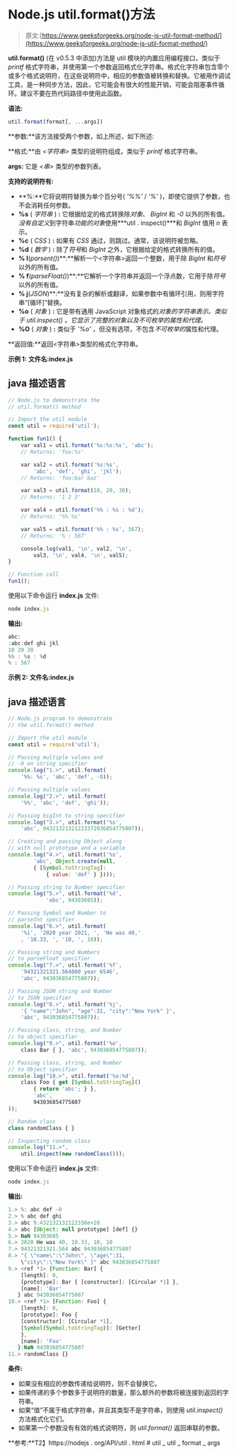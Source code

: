 # Node.js util.format()方法

> 原文:[https://www.geeksforgeeks.org/node-js-util-format-method/](https://www.geeksforgeeks.org/node-js-util-format-method/)

**util.format()** (在 v0.5.3 中添加)方法是 util 模块的内置应用编程接口，类似于 *printf* 格式字符串，并使用第一个参数返回格式化字符串。格式化字符串包含零个或多个格式说明符，在这些说明符中，相应的参数值被转换和替换。它被用作调试工具，是一种同步方法，因此，它可能会有很大的性能开销，可能会阻塞事件循环。建议不要在热代码路径中使用此函数。

**语法:**

```js
util.format(format[, ...args])
```

**参数:**该方法接受两个参数，如上所述，如下所述:

**格式:**由 *<字符串>* 类型的说明符组成，类似于 *printf* 格式字符串。

**args:** 它是 *<串>* 类型的参数列表。

**支持的说明符有:**

*   **%:**它将说明符替换为单个百分号( *'%%'* / *'%'* )，即使它提供了参数，也不会消耗任何参数。
*   **%s** ( *字符串* ) **:** 它根据给定的格式转换除*对象*、 *BigInt* 和 *-0* 以外的所有值。*没有自定义*到字符串*功能的对象*使用***util . inspect()***和 *BigInt* 值用 *n* 表示。
*   **%c** ( *CSS* ) **:** 如果有 *CSS* 通过，则跳过。通常，该说明符被忽略。
*   **%d** ( *数字* ) **:** 除了*符号*和 *BigInt* 之外，它根据给定的格式转换所有的值。
*   **% I**(*parsent()*)**:**解析一个<字符串>返回一个整数，用于除 *BigInt* 和*符号*以外的所有值。
*   **% f**(*parseFloat()*)**:**它解析一个字符串并返回一个浮点数，它用于除*符号*以外的所有值。
*   **% j**(*JSON*)**:**没有复杂的解析或翻译，如果参数中有循环引用，则用字符串“[循环]”替换。
*   **%o** ( *对象* ) **:** 它是带有通用 JavaScript 对象格式的*对象的字符串表示。类似于 *util.inspect()* 。它显示了完整的对象以及不可枚举的属性和代理。*
*   **%O** ( *对象* ) **:** 类似于 *'%o'* ，但没有选项，不包含*不可枚举的*属性和代理。

**返回值:**返回<字符串>类型的格式化字符串。

**示例 1:**
**文件名:index.js**

## java 描述语言

```js
// Node.js to demonstrate the
// util.format() method 

// Import the util module 
const util = require('util');

function fun1() {
    var val1 = util.format('%s:%s:%s', 'abc');
    // Returns: 'foo:%s'

    var val2 = util.format('%s:%s', 
        'abc', 'def', 'ghi', 'jkl');
    // Returns: 'foo:bar baz'

    var val3 = util.format(10, 20, 30);
    // Returns: '1 2 3'

    var val4 = util.format('%% : %s : %d');
    // Returns: '%% %s'

    var val5 = util.format('%% : %s', 567);
    // Returns: '% : 567'

    console.log(val1, '\n', val2, '\n', 
        val3, '\n', val4, '\n', val5);
}

// Function call
fun1(); 
```

使用以下命令运行 **index.js** 文件:

```js
node index.js
```

**输出:**

```js
abc:
:abc:def ghi jkl
10 20 30
%% : %s : %d
% : 567
```

**示例 2:**
**文件名:index.js**

## java 描述语言

```js
// Node.js program to demonstrate
// the util.format() method 

// Import the util module 
const util = require('util');

// Passing multiple values and
// -0 on string specifier
console.log("1.>", util.format(
    '%%: %s', 'abc', 'def', -0));

// Passing multiple values 
console.log("2.>", util.format(
    '%%', 'abc', 'def', 'ghi'));

// Passing bigInt to string specifier
console.log("3.>", util.format('%s', 
    'abc', 94321321321223372036854775807));

// Creating and passing Object along 
// with null prototype and a variable
console.log("4.>", util.format('%s', 
        'abc', Object.create(null,
        { [Symbol.toStringTag]: 
            { value: 'def' } })));

// Passing string to Number specifier
console.log("5.>", util.format('%d', 
            'abc', 94303685));

// Passing Symbol and Number to
// parseInt specifier
console.log("6.>", util.format(
    '%i', '2020 year 2021, ', 'He was 40,'
    , '10.33, ', '10, ', 10));

// Passing string and Numbers
// to parseFloat specifier
console.log("7.>", util.format('%f', 
    '94321321321.564000 year 6546',
    'abc', 943036854775807));

// Passing JSON string and Number
// to JSON specifier
console.log("8.>", util.format('%j',
    '{ "name":"John", "age":31, "city":"New York" }', 
    'abc', 943036854775807));

// Passing class, string, and Number
// to object specifier
console.log("9.>", util.format('%o', 
    class Bar { }, 'abc', 943036854775807));

// Passing class, string, and Number
// to Object specifier
console.log("10.>", util.format('%o:%d',
    class Foo { get [Symbol.toStringTag]() 
        { return 'abc'; } },
        'abc',
        943036854775807
));

// Random class
class randomClass { }

// Inspecting random class
console.log("11.>", 
    util.inspect(new randomClass()));
```

使用以下命令运行 **index.js** 文件:

```js
node index.js
```

**输出:**

```js
1.> %: abc def -0
2.> % abc def ghi
3.> abc 9.432132132122338e+28
4.> abc [Object: null prototype] [def] {}
5.> NaN 94303685
6.> 2020 He was 40, 10.33, 10, 10
7.> 94321321321.564 abc 943036854775807
8.> "{ \"name\":\"John\", \"age\":31, 
    \"city\":\"New York\" }" abc 943036854775807
9.> <ref *1> [Function: Bar] {
    [length]: 0,
    [prototype]: Bar { [constructor]: [Circular *1] },
    [name]: 'Bar'
   } abc 943036854775807
10.> <ref *1> [Function: Foo] {
    [length]: 0,
    [prototype]: Foo {
    [constructor]: [Circular *1],
    [Symbol(Symbol.toStringTag)]: [Getter]
    },
    [name]: 'Foo'
   }:NaN 943036854775807
11.> randomClass {}
```

**条件:**

*   如果没有相应的参数传递给说明符，则不会替换它。
*   如果传递的多个参数多于说明符的数量，那么额外的参数将被连接到返回的字符串。
*   如果“值”不属于格式字符串，并且其类型不是字符串，则使用 *util.inspect()* 方法格式化它们。
*   如果第一个参数没有有效的格式说明符，则 *util.format()* 返回串联的参数。

**参考:**T2】https://nodejs . org/API/util . html # util _ util _ format _ args